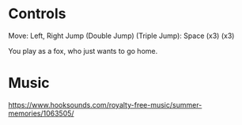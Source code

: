 # Controls

Move: Left, Right
Jump (Double Jump) (Triple Jump): Space (x3) (x3)

You play as a fox, who just wants to go home.

# Music
https://www.hooksounds.com/royalty-free-music/summer-memories/1063505/
